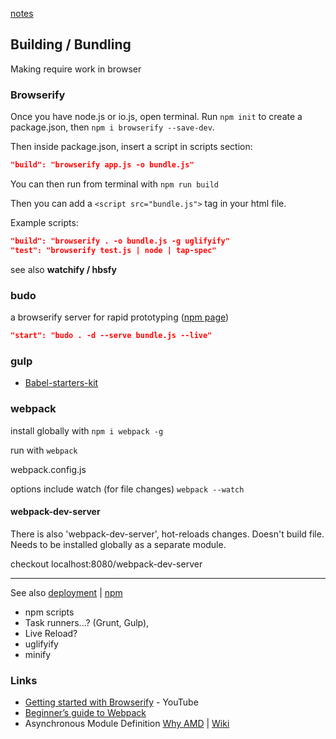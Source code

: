 [notes](index.md)

## Building / Bundling

Making require work in browser

### Browserify
Once you have node.js or io.js, open terminal. Run `npm init` to create a package.json, then `npm i browserify --save-dev`.

Then inside package.json, insert a script in scripts section:
```json
"build": "browserify app.js -o bundle.js"
```

You can then run from terminal with `npm run build`

Then you can add a `<script src="bundle.js">` tag in your html file.

Example scripts:
```json
"build": "browserify . -o bundle.js -g uglifyify"
"test": "browserify test.js | node | tap-spec"
```
see also **watchify / hbsfy**

### budo
a browserify server for rapid prototyping ([npm page](https://www.npmjs.com/package/budo))
```json
"start": "budo . -d --serve bundle.js --live"
```

### gulp
- [Babel-starters-kit](https://github.com/jess-of-the-woods/Babel-starters-kit)

### webpack

install globally with `npm i webpack -g`

run with `webpack`

webpack.config.js

options include watch (for file changes) `webpack --watch`

#### webpack-dev-server
There is also 'webpack-dev-server', hot-reloads changes. Doesn't build file. Needs to be installed globally as a separate module.

checkout localhost:8080/webpack-dev-server

---

See also [deployment](devOps/deployment.md) | [npm](javascript/npm.md)

- npm scripts
- Task runners...? (Grunt, Gulp),
- Live Reload?
- uglifyify
- minify

### Links
- [Getting started with Browserify](https://www.youtube.com/watch?v=CTAa8IcQh1U) - YouTube
- [Beginner’s guide to Webpack](https://medium.com/@dabit3/beginner-s-guide-to-webpack-b1f1a3638460#.anh3ggrrl)
- Asynchronous Module Definition [Why AMD](http://requirejs.org/docs/whyamd.html) |  [Wiki](https://en.wikipedia.org/wiki/Asynchronous_module_definition)
